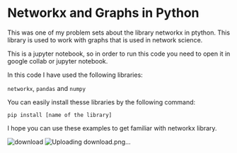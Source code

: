 # Networkx and Graphs in Python
This was one of my problem sets about the library networkx in ptython. This library is used to work with graphs that is used in network science.

This is a jupyter notebook, so in order to run this code you need to open it in google collab or jupyter notebook.

In this code I have used the following libraries:

```networkx```, ```pandas``` and ```numpy```


You can easily install thesse libraries by the following command:

```pip install [name of the library]```

I hope you can use these examples to get familiar with networkx library.


![download](https://github.com/mahyar-e/graph_networkx/assets/78594407/ac70b675-802d-4700-9133-ebb1b15359fd)
![Uploading download.png…]()
